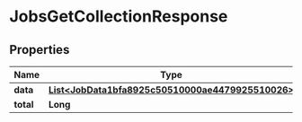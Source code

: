 

# JobsGetCollectionResponse


## Properties

| Name | Type | Description | Notes |
|------------ | ------------- | ------------- | -------------|
|**data** | [**List&lt;JobData1bfa8925c50510000ae4479925510026&gt;**](JobData1bfa8925c50510000ae4479925510026.md) |  |  [optional] |
|**total** | **Long** |  |  [optional] |



